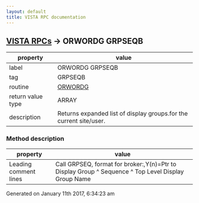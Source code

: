 ```yaml
---
layout: default
title: VISTA RPC documentation
---
```




## [VISTA RPCs](TableOfContent.md) &#8594; ORWORDG GRPSEQB 

 property | value 
--- | --- 
 label | ORWORDG GRPSEQB
 tag | GRPSEQB
 routine | [ORWORDG](http://code.osehra.org/dox/Routine_ORWORDG_source.html)
 return value type | ARRAY
 description | Returns expanded list of display groups.for the current site/user.


### Method description

 property | value 
--- | --- 
 Leading comment lines | Call GRPSEQ, format for broker:,Y(n)=Ptr to Display Group ^ Sequence ^ Top Level Display Group Name




Generated on January 11th 2017, 6:34:23 am